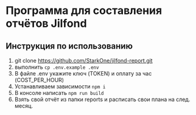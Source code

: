 Программа для составления отчётов Jilfond
=============
Инструкция по использованию
-------------
1.  git clone https://github.com/StarkOne/jilfond-report.git
2.  выполнить `cp .env.example .env`
3.  В файле .env укажите ключ (TOKEN) и оплату за час (COST_PER_HOUR)
4.  Устанавливаем зависимости `npm i`
5.  В консоле написать `npm run build` 
6.  Взять свой отчёт из папки reports и расписать свои плана на след. месяц.

